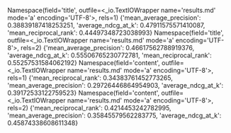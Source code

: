 Namespace(field='title', outfile=<_io.TextIOWrapper name='results.md' mode='a' encoding='UTF-8'>, rels=1)
{'mean_average_precision': 0.38839187418253251, 'average_ndcg_at_k': 0.47911575571410087, 'mean_reciprocal_rank': 0.44497348723038993}
Namespace(field='title', outfile=<_io.TextIOWrapper name='results.md' mode='a' encoding='UTF-8'>, rels=2)
{'mean_average_precision': 0.46617562788919376, 'average_ndcg_at_k': 0.55506765230772781, 'mean_reciprocal_rank': 0.55257531584062192}
Namespace(field='content', outfile=<_io.TextIOWrapper name='results.md' mode='a' encoding='UTF-8'>, rels=1)
{'mean_reciprocal_rank': 0.34383761452773265, 'mean_average_precision': 0.29726446864954903, 'average_ndcg_at_k': 0.39172533122759523}
Namespace(field='content', outfile=<_io.TextIOWrapper name='results.md' mode='a' encoding='UTF-8'>, rels=2)
{'mean_reciprocal_rank': 0.4214453242782995, 'mean_average_precision': 0.35845579562283775, 'average_ndcg_at_k': 0.45874338608611348}
